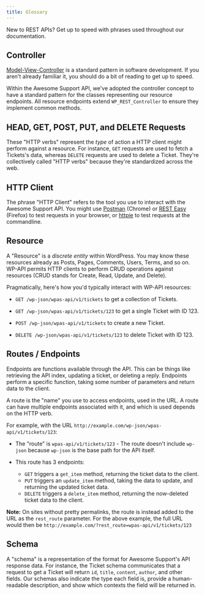 ```yaml
---
title: Glossary
---
```


New to REST APIs? Get up to speed with phrases used throughout our documentation.

## Controller

[Model-View-Controller][MVC] is a standard pattern in software development. If
you aren't already familiar it, you should do a bit of reading to get up
to speed.

Within the Awesome Support API, we've adopted the controller concept to have a standard pattern
for the classes representing our resource endpoints. All resource endpoints
extend `WP_REST_Controller` to ensure they implement common methods.

[MVC]: http://en.wikipedia.org/wiki/Model-view-controller

## HEAD, GET, POST, PUT, and DELETE Requests

These "HTTP verbs" represent the _type_ of action a HTTP client might perform
against a resource. For instance, `GET` requests are used to fetch a Tickets's
data, whereas `DELETE` requests are used to delete a Ticket. They're
collectively called "HTTP verbs" because they're standardized across the web.

## HTTP Client

The phrase "HTTP Client" refers to the tool you use to interact with the Awesome Support API.
You might use [Postman][] (Chrome) or [REST Easy][] (Firefox) to test requests
in your browser, or [httpie][] to test requests at the commandline.

[Postman]: https://chrome.google.com/webstore/detail/postman-rest-client/fdmmgilgnpjigdojojpjoooidkmcomcm?hl=en
[REST Easy]: https://github.com/nathan-osman/REST-Easy
[httpie]: https://github.com/jakubroztocil/httpie

## Resource

A "Resource" is a _discrete entity_ within WordPress. You may know these
resources already as Posts, Pages, Comments, Users, Terms, and so on. WP-API
permits HTTP clients to perform CRUD operations against resources (CRUD
stands for Create, Read, Update, and Delete).

Pragmatically, here's how you'd typically interact with WP-API resources:

* `GET /wp-json/wpas-api/v1/tickets` to get a collection of Tickets. 

* `GET /wp-json/wpas-api/v1/tickets/123` to get a single Ticket with ID 123.

* `POST /wp-json/wpas-api/v1/tickets` to create a new Ticket.

* `DELETE /wp-json/wpas-api/v1/tickets/123` to delete Ticket with ID 123.

## Routes / Endpoints

Endpoints are functions available through the API. This can be things like
retrieving the API index, updating a ticket, or deleting a reply. Endpoints
perform a specific function, taking some number of parameters and return data
to the client.

A route is the "name" you use to access endpoints, used in the URL. A route
can have multiple endpoints associated with it, and which is used depends on
the HTTP verb.

For example, with the URL `http://example.com/wp-json/wpas-api/v1/tickets/123`:

* The "route" is `wpas-api/v1/tickets/123` - The route doesn't include `wp-json`
  because `wp-json` is the base path for the API itself.

* This route has 3 endpoints:

  * `GET` triggers a `get_item` method, returning the ticket data to the client.
  * `PUT` triggers an `update_item` method, taking the data to update, and
    returning the updated ticket data.
  * `DELETE` triggers a `delete_item` method, returning the now-deleted ticket
    data to the client.

**Note:** On sites without pretty permalinks, the route is instead added to
the URL as the `rest_route` parameter. For the above example, the full URL
would then be `http://example.com/?rest_route=wpas-api/v1/tickets/123`

## Schema

A "schema" is a representation of the format for Awesome Support's API response data. For
instance, the Ticket schema communicates that a request to get a Ticket will
return `id`, `title`, `content`, `author`, and other fields. Our schemas also
indicate the type each field is, provide a human-readable description, and
show which contexts the field will be returned in.
